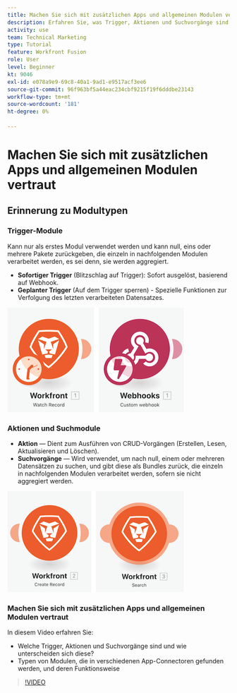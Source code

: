 ```yaml
---
title: Machen Sie sich mit zusätzlichen Apps und allgemeinen Modulen vertraut
description: Erfahren Sie, was Trigger, Aktionen und Suchvorgänge sind und wie Modultypen in verschiedenen App-Connectoren funktionieren in [!DNL Adobe Workfront Fusion].
activity: use
team: Technical Marketing
type: Tutorial
feature: Workfront Fusion
role: User
level: Beginner
kt: 9046
exl-id: e078a9e9-69c8-40a1-9ad1-e9517acf3ee6
source-git-commit: 96f963bf5a44eac234cbf9215f19f6dddbe23143
workflow-type: tm+mt
source-wordcount: '181'
ht-degree: 0%

---
```


# Machen Sie sich mit zusätzlichen Apps und allgemeinen Modulen vertraut

## Erinnerung zu Modultypen

### Trigger-Module

Kann nur als erstes Modul verwendet werden und kann null, eins oder mehrere Pakete zurückgeben, die einzeln in nachfolgenden Modulen verarbeitet werden, es sei denn, sie werden aggregiert.

* **Sofortiger Trigger** (Blitzschlag auf Trigger): Sofort ausgelöst, basierend auf Webhook.
* **Geplanter Trigger** (Auf dem Trigger sperren) - Spezielle Funktionen zur Verfolgung des letzten verarbeiteten Datensatzes.

![Ein Trigger von Modulen](assets/beyond-basic-modules-1.png)

### Aktionen und Suchmodule

* **Aktion** — Dient zum Ausführen von CRUD-Vorgängen (Erstellen, Lesen, Aktualisieren und Löschen).
* **Suchvorgänge** — Wird verwendet, um nach null, einem oder mehreren Datensätzen zu suchen, und gibt diese als Bundles zurück, die einzeln in nachfolgenden Modulen verarbeitet werden, sofern sie nicht aggregiert werden.

![Ein Bild von Aktions- und Suchmodulen](assets/beyond-basic-modules-2.png)

### Machen Sie sich mit zusätzlichen Apps und allgemeinen Modulen vertraut

In diesem Video erfahren Sie:

* Welche Trigger, Aktionen und Suchvorgänge sind und wie unterscheiden sich diese?
* Typen von Modulen, die in verschiedenen App-Connectoren gefunden werden, und deren Funktionsweise

>[!VIDEO](https://video.tv.adobe.com/v/335287/?quality=12)
